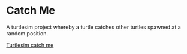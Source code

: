 # Catch Me

A turtlesim project whereby a turtle catches other turtles spawned at a random position.

[Turtlesim catch me](2022-09-08%2013-45-43.mp4)